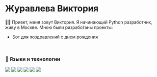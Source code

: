 # Журавлева Виктория

 🧑‍💻 Привет, меня зовут Виктория. Я начинающий Python разработчик, живу в Москве. Мною были разработаны проекты:
 <ul>
  <li><a href='https://github.com/VikiZV/hb_bot'>Бот для поздравлений с днем рождения</a></li>
 </ul>
 <br>

### 🎹 Языки и технологии
![](https://img.shields.io/badge/Python-3776AB?style=for-the-badge&logo=python&logoColor=white)
![](https://img.shields.io/badge/HTML5-E34F26?style=for-the-badge&logo=html5&logoColor=white)
![](https://img.shields.io/badge/CSS3-1572B6?style=for-the-badge&logo=css3&logoColor=white)
![](https://img.shields.io/badge/PostgreSQL-316192?style=for-the-badge&logo=postgresql&logoColor=white)
![](https://img.shields.io/badge/SQLite-07405E?style=for-the-badge&logo=sqlite&logoColor=white)
![](https://img.shields.io/badge/Docker-2CA5E0?style=for-the-badge&logo=docker&logoColor=white)
<br><br>
